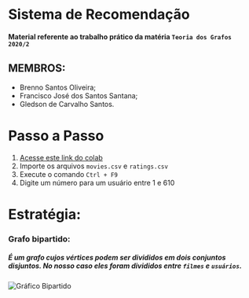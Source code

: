 # Sistema de Recomendação

#### Material referente ao trabalho prático da matéria `Teoria dos Grafos 2020/2`


## **MEMBROS:**

* Brenno Santos Oliveira;
* Francisco José dos Santos Santana;
* Gledson de Carvalho Santos.

# Passo a Passo

1. [Acesse este link do colab](https://colab.research.google.com/drive/1-qdMOb6TgGA3DBIthYVYxOeyXL524Et7?authuser=1#scrollTo=1QQkW6pq32L-)
2. Importe os arquivos `movies.csv` e `ratings.csv`
3. Execute o comando `Ctrl + F9`
4. Digite um número para um usuário entre 1 e 610



# Estratégia:


### Grafo bipartido:

##### É um grafo cujos vértices podem ser divididos em dois conjuntos disjuntos. No nosso caso eles foram divididos entre `filmes` e `usuários`.

![Gráfico Bipartido](https://upload.wikimedia.org/wikipedia/commons/thumb/f/f3/Biclique_K_3_3.svg/300px-Biclique_K_3_3.svg.png)


